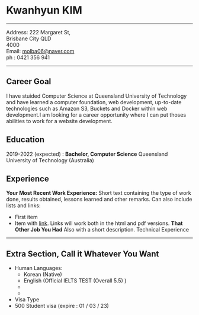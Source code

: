 Kwanhyun KIM
============
-------------------         
Address:
222 Margaret St,                        
Brisbane City QLD             
4000<br>
Email: molba06@naver.com<br>
ph : 0421 356 941 

-------------------
Career Goal
---------
I have stuided Computer Science at Queensland University of Technology and have learned a computer foundation, web development, up-to-date technologies 
such as Amazon S3, Buckets and Docker within web development.I am looking for a career opportunity where I can put thoses abilities to work for a website development. 

Education
---------
2019-2022 (expected)
:   **Bachelor, Computer Science** Queensland University of Technology (Australia)
  
Experience
----------
**Your Most Recent Work Experience:**
Short text containing the type of work done, results obtained,
lessons learned and other remarks. Can also include lists and
links:
* First item
* Item with [link](http://www.example.com). Links will work both in
  the html and pdf versions.
**That Other Job You Had**
Also with a short description.
Technical Experience
--------------------


Extra Section, Call it Whatever You Want
----------------------------------------
* Human Languages:
     * Korean (Native) 
     * English (Official IELTS TEST (Overall 5.5) ) 
     * 
     * 
* Visa Type
* 500 Student visa (expire : 01 / 03 / 23)


